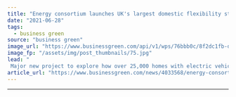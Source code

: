 ```yaml
---
title: "Energy consortium launches UK's largest domestic flexibility study"
date: "2021-06-28"
tags: 
  - business green
source: "business green"
image_url: "https://www.businessgreen.com/api/v1/wps/76bbb0c/8f2dc1fb-df8d-401f-a540-153bf7c27857/4/Octopus-Energy-Agile-185x114.jpg"
image_fp: "/assets/img/post_thumbnails/75.jpg"
lead: "
 Major new project to explore how over 25,000 homes with electric vehicles, heat pumps, and home batteries can help support a greener grid ..."
article_url: "https://www.businessgreen.com/news/4033568/energy-consortium-launches-uk-largest-domestic-flexibility-study"
---
```


---
